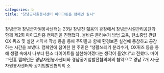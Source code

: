 ```yaml
---
categories: b
title: "창녕군자원봉사센터 마이그린홈 캠페인 실시"
---
```

창녕군과 창녕군자원봉사센터는 23일 창녕천 젊음의 광장에서 창녕군시설관리공단과 함께 제2회 마이그린홈 캠페인을 진행했다. 올바른 분리수거 방법 교육, 탄소중립 관련 OX 퀴즈 및 실천 서약서 작성 등을 통해 주민들과 함께 환경보존 실천에 동참하고 공감하는 시간을 보냈다. 캠페인에 참여한 한 주민은 “생활쓰레기 분리수거, OX퀴즈 등을 통해 생활 속에서 나부터 탄소 다이어트를 실천해야겠다는 생각이 들었다”고 전했다. 마이그린홈 캠페인은 경남자원봉사센터와 경남공기업발전협의회의 협약으로 경남 7개 시·군 자원봉사센터와 공기업발전협의회 소